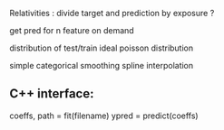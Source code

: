 Relativities : divide target and prediction by exposure ?

get pred for n feature on demand

distribution of test/train
ideal poisson distribution

simple categorical smoothing
spline interpolation

C++ interface:
--------------

coeffs, path = fit(filename)
ypred = predict(coeffs)
